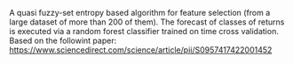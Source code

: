 A quasi fuzzy-set entropy based algorithm for feature selection (from a large dataset of more than 200 of them). The forecast of classes of returns is executed via a random forest classifier trained on time cross validation.
Based on the followint paper: https://www.sciencedirect.com/science/article/pii/S0957417422001452
